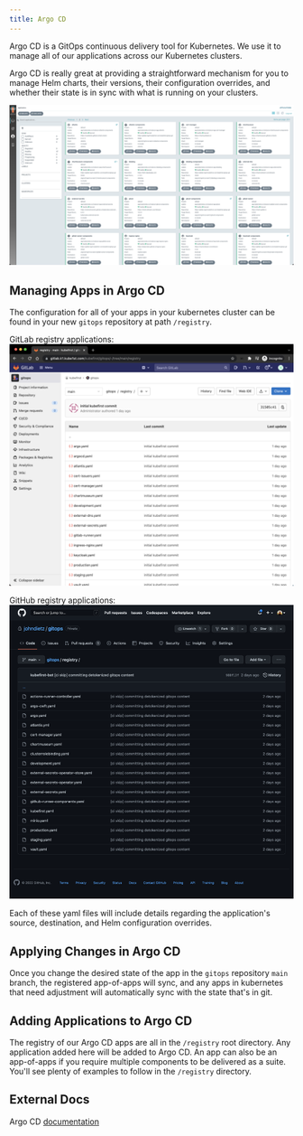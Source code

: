 ```yaml
---
title: Argo CD
---
```


Argo CD is a GitOps continuous delivery tool for Kubernetes. We use it to manage all of our applications across our Kubernetes clusters.

Argo CD is really great at providing a straightforward mechanism for you to manage Helm charts, their versions, their configuration overrides, and whether their state is in sync with what is running on your clusters.

![Argo CD Applications](../img/kubefirst/argocd/argocd-apps.png)

## Managing Apps in Argo CD

The configuration for all of your apps in your kubernetes cluster can be found in your new `gitops` repository at path `/registry`.

GitLab registry applications:
![GitLab Applications Registry](../img/kubefirst/gitops/registry.png)

GitHub registry applications:
![GitHub Applications Registry](../img/kubefirst/local/gitops-registry.png)

Each of these yaml files will include details regarding the application's source, destination, and Helm configuration overrides.

## Applying Changes in Argo CD

Once you change the desired state of the app in the `gitops` repository `main` branch, the registered app-of-apps will sync, and any apps in kubernetes that need adjustment will automatically sync with the state that's in git.

## Adding Applications to Argo CD

The registry of our Argo CD apps are all in the `/registry` root directory. Any application added here will be added to Argo CD. An app can also be an app-of-apps if you require multiple components to be delivered as a suite. You'll see plenty of examples to follow in the `/registry` directory.

## External Docs

Argo CD [documentation](https://argo-cd.readthedocs.io/en/stable/)
